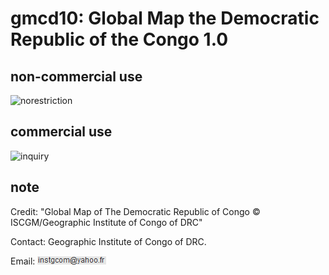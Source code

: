 # gmcd10: Global Map the Democratic Republic of the Congo 1.0
## non-commercial use
![norestriction](https://globalmaps.github.io/globalmaps/norestriction.png)
## commercial use
![inquiry](https://globalmaps.github.io/globalmaps/inquiry.png)

## note
Credit: "Global Map of The Democratic Republic of Congo © ISCGM/Geographic Institute of Congo of DRC"

Contact: Geographic Institute of Congo of DRC.

Email: ![email](email.png)
